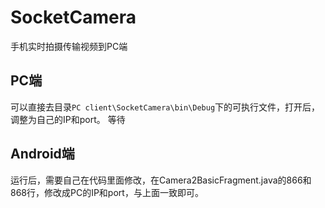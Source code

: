 # SocketCamera
手机实时拍摄传输视频到PC端

## PC端
可以直接去目录`PC client\SocketCamera\bin\Debug`下的可执行文件，打开后，调整为自己的IP和port。
等待
## Android端
运行后，需要自己在代码里面修改，在Camera2BasicFragment.java的866和868行，修改成PC的IP和port，与上面一致即可。
